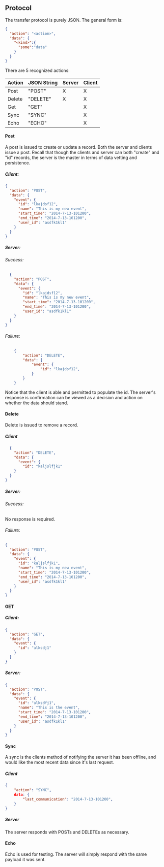 Protocol
--------

The transfer protocol is purely JSON. The general form is:

```json
{
  "action": "<action>",
  "data": {
    "<kind>":{
      "some":"data"
    }
  }
}
```

There are 5 recognized actions:

| Action | JSON String | Server | Client |
| ------ | ----------- | ------ | ------ |
| Post   | "POST"      | X      | X      |
| Delete | "DELETE"    | X      | X      |
| Get    | "GET"       |        | X      |
| Sync   | "SYNC"      |        | X      |
| Echo   | "ECHO"      |        | X      |

#### Post

A post is issued to create or update a record. Both the server and clients issue a post. Recall that though the clients and server can both "create" and "id" records, the server is the master in terms of data vetting and persistence.

##### Client:

```json
{
  "action": "POST",
  "data": {
    "event": {
      "id": "lkajdsf12",
      "name": "This is my new event",
      "start_time": "2014-7-13-101200",
      "end_time": "2014-7-13-101200",
      "user_id": "asdfk1kl1"
    }
  }
}
```

##### Server:

###### Success:

```json
  {
    "action": "POST",
    "data": {
      "event": {
        "id": "lkajdsf12",
        "name": "This is my new event",
        "start_time": "2014-7-13-101200",
        "end_time": "2014-7-13-101200",
        "user_id": "asdfk1kl1"
    }
  }
}
```

###### Failure:

```json
    {
        "action": "DELETE",
        "data": {
            "event": {
                "id": "lkajdsf12",
            }
        }
    }
```

Notice that the client is able and permitted to populate the id. The server's response is confirmation can be viewed as a decision and action on whether the data should stand.

#### Delete

Delete is issued to remove a record.

##### Client

```json
  {
    "action": "DELETE",
    "data": {
      "event": {
        "id": "kaljslfjk1"
    }
  }
}
```

##### Server:

###### Success:

No response is required.

###### Failure:

```json
{
  "action": "POST",
  "data": {
    "event": {
      "id": "kaljslfjk1",
      "name": "This is my new event",
      "start_time": "2014-7-13-101200",
      "end_time": "2014-7-13-101200",
      "user_id": "asdfk1kl1"
    }
  }
}
```


#### GET

##### Client:

```json
{
  "action": "GET",
  "data": {
    "event": {
      "id": "alksdj1"
    }
  }
}
  ```

##### Server:

```json
{
  "action": "POST",
  "data": {
    "event": {
      "id": "alksdfj1",
      "name": "This is the event",
      "start_time": "2014-7-13-101200",
      "end_time": "2014-7-13-101200",
      "user_id": "asdfk1kl1"
    }
  }
}
```

#### Sync

A sync is the clients method of notifying the server it has been offline, and would like the most recent data since it's last request.

##### Client

```json
{
    "action": "SYNC",
    data: {
        "last_communication": "2014-7-13-101200",
    }
}
```

##### Server

The server responds with POSTs and DELETEs as necessary.

#### Echo

Echo is used for testing. The server will simply respond with the same payload it was sent.



